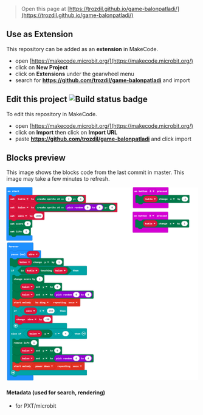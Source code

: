 
> Open this page at [https://trozdil.github.io/game-balonpatladi/](https://trozdil.github.io/game-balonpatladi/)

## Use as Extension

This repository can be added as an **extension** in MakeCode.

* open [https://makecode.microbit.org/](https://makecode.microbit.org/)
* click on **New Project**
* click on **Extensions** under the gearwheel menu
* search for **https://github.com/trozdil/game-balonpatladi** and import

## Edit this project ![Build status badge](https://github.com/trozdil/game-balonpatladi/workflows/MakeCode/badge.svg)

To edit this repository in MakeCode.

* open [https://makecode.microbit.org/](https://makecode.microbit.org/)
* click on **Import** then click on **Import URL**
* paste **https://github.com/trozdil/game-balonpatladi** and click import

## Blocks preview

This image shows the blocks code from the last commit in master.
This image may take a few minutes to refresh.

![A rendered view of the blocks](https://github.com/trozdil/game-balonpatladi/raw/master/.github/makecode/blocks.png)

#### Metadata (used for search, rendering)

* for PXT/microbit
<script src="https://makecode.com/gh-pages-embed.js"></script><script>makeCodeRender("{{ site.makecode.home_url }}", "{{ site.github.owner_name }}/{{ site.github.repository_name }}");</script>
